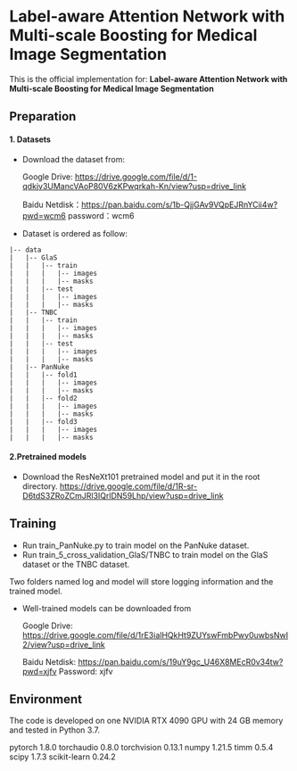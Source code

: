 # Label-aware Attention Network with Multi-scale Boosting for Medical Image Segmentation
This is the official implementation for: **Label-aware Attention Network with Multi-scale Boosting for Medical Image Segmentation**

## Preparation

#### 1. Datasets

  + Download the dataset from:

    Google Drive: https://drive.google.com/file/d/1-qdkjv3UMancVAoP80V6zKPwqrkah-Kn/view?usp=drive_link

    Baidu Netdisk：https://pan.baidu.com/s/1b-QjjGAv9VQpEJRnYCii4w?pwd=wcm6 
    password：wcm6

  + Dataset is ordered as follow:

```
|-- data
|   |-- GlaS
|   |   |-- train
|   |   |   |-- images
|   |   |   |-- masks
|   |   |-- test
|   |   |   |-- images
|   |   |   |-- masks
|   |-- TNBC
|   |   |-- train
|   |   |   |-- images
|   |   |   |-- masks
|   |   |-- test
|   |   |   |-- images
|   |   |   |-- masks
|   |-- PanNuke
|   |   |-- fold1
|   |   |   |-- images
|   |   |   |-- masks
|   |   |-- fold2
|   |   |   |-- images
|   |   |   |-- masks
|   |   |-- fold3
|   |   |   |-- images
|   |   |   |-- masks
```

#### 2.Pretrained models

  + Download the ResNeXt101 pretrained model and put it in the root directory. https://drive.google.com/file/d/1R-sr-D6tdS3ZRoZCmJRl3IQrlDN59Lhp/view?usp=drive_link

## Training

+ Run train_PanNuke.py to train model on the PanNuke dataset.
+ Run train_5_cross_validation_GlaS/TNBC to train model on the GlaS dataset or the TNBC dataset.

Two folders named log and model will store logging information and the trained model.

+ Well-trained models can be downloaded from

  Google Drive: https://drive.google.com/file/d/1rE3ialHQkHt9ZUYswFmbPwy0uwbsNwI2/view?usp=drive_link

  Baidu Netdisk: https://pan.baidu.com/s/19uY9gc_U46X8MEcR0v34tw?pwd=xjfv 
  Password: xjfv

## Environment

The code is developed on one NVIDIA RTX 4090 GPU with 24 GB memory and tested in Python 3.7.

pytorch  1.8.0
torchaudio  0.8.0
torchvision  0.13.1
numpy  1.21.5
timm  0.5.4
scipy  1.7.3
scikit-learn  0.24.2

